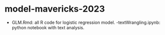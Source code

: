 # model-mavericks-2023

- GLM.Rmd: all R code for logistic regression model.
-textWrangling.ipynb: python notebook with text analysis.
